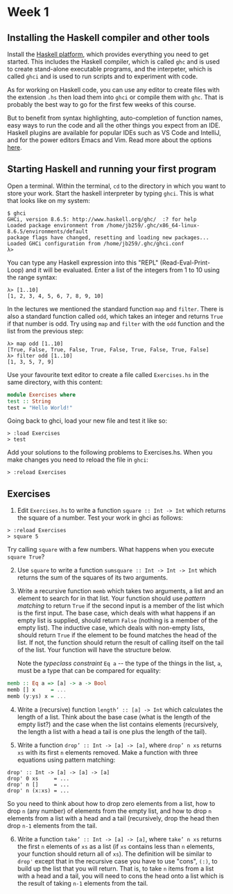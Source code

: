 # Week 1

## Installing the Haskell compiler and other tools

Install the [Haskell
platform](https://www.haskell.org/downloads/#platform), which provides
everything you need to get started. This includes the Haskell
compiler, which is called `ghc` and is used to create stand-alone
executable programs, and the interpeter, which is called `ghci` and is
used to run scripts and to experiment with code. 

As for working on Haskell code, you can use any editor to create files
with the extension `.hs` then load them into `ghci` or compile them
with `ghc`. That is probably the best way to go for the first few
weeks of this course.

But to benefit from syntax highlighting, auto-completion of function
names, easy ways to run the code and all the other things you expect
from an IDE. Haskell plugins are available for popular IDEs such as VS
Code and IntelliJ, and for the power editors Emacs and Vim. Read more
about the options [here](https://wiki.haskell.org/IDEs).

## Starting Haskell and running your first program

Open a terminal. Within the terminal, `cd` to the directory in which
you want to store your work. Start the haskell interpreter by typing
`ghci`. This is what that looks like on my system:

```
$ ghci
GHCi, version 8.6.5: http://www.haskell.org/ghc/  :? for help
Loaded package environment from /home/jb259/.ghc/x86_64-linux-8.6.5/environments/default
package flags have changed, resetting and loading new packages...
Loaded GHCi configuration from /home/jb259/.ghc/ghci.conf
λ> 
```
You can type any Haskell expression into this "REPL" (Read-Eval-Print-Loop) and it will be evaluated. 
Enter a list of the integers from 1 to 10 using the range syntax:

```
λ> [1..10]
[1, 2, 3, 4, 5, 6, 7, 8, 9, 10]
```

In the lectures we mentioned the standard function `map` and `filter`. There is also a standard
function called `odd`, which takes an integer and returns `True` if that number is odd. Try using
`map` and `filter` with the `odd` function and the list from the previous step:

```
λ> map odd [1..10]
[True, False, True, False, True, False, True, False, True, False]
λ> filter odd [1..10]
[1, 3, 5, 7, 9]
```

Use your favourite text editor to create a file called `Exercises.hs` in the
same directory, with this content:

```haskell
module Exercises where
test :: String
test = "Hello World!"
```
Going back to ghci, load your new file and test it like so:
```
> :load Exercises
> test
```

Add your solutions to the following problems to Exercises.hs. When you
make changes you need to reload the file in `ghci`:

```
> :reload Exercises
```

## Exercises

1. Edit `Exercises.hs` to write a function `square :: Int -> Int` which returns the square
of a number. Test your work in ghci as follows:

```
> :reload Exercises
> square 5
```

Try calling `square` with a few numbers. What happens when you execute `square True`?

2. Use `square` to write a function `sumsquare :: Int -> Int -> Int` which
returns the sum of the squares of its two arguments.

3. Write a recursive function `memb` which takes two arguments, a list
and an element to search for in that list. Your function should use
*pattern matching* to return `True` if the second input is a member of
the list which is the first input. The base case, which deals with
what happens if an empty list is supplied, should return `False`
(nothing is a member of the empty list).  The inductive case, which
deals with non-empty lists, should return `True` if the element to be
found matches the head of the list. If not, the function should return
the result of calling itself on the tail of the list. Your function
will have the structure below. 

    Note the *typeclass constraint* `Eq a` -- the type of the things in
the list, `a`, must be a type that can be compared for equality:

```haskell
memb :: Eq a => [a] -> a -> Bool
memb [] x     = ...
memb (y:ys) x = ...
```

4. Write a (recursive) function `length’ :: [a] -> Int` which
calculates the length of a list. Think about the base case (what is
the length of the empty list?) and the case when the list contains
elements (recursively, the length a list with a head a tail is one
plus the length of the tail).

5. Write a function `drop’ :: Int -> [a] -> [a]`, where `drop’ n xs`
   returns `xs` with its first `n` elements removed. Make a function
   with three equations using pattern matching:
   
```
drop' :: Int -> [a] -> [a] -> [a]
drop' 0 xs     = ...
drop' n []     = ...
drop' n (x:xs) = ...
```

So you need to think about how to drop zero elements from a list, how
to drop `n` (any number) of elements from the empty list, and how to drop `n`
elements from a list with a head and a tail (recursively, drop the head then
drop `n-1` elements from the tail.

6. Write a function `take’ :: Int -> [a] -> [a]`, where `take’ n xs`
returns the first `n` elements of `xs` as a list (if `xs` contains
less than `n` elements, your function should return all of `xs`). The
definition will be similar to `drop'` except that in the recursive
case you have to use "cons", `(:)`, to build up the list that you will return. That
is, to take `n` items from a list with a head and a tail, you will need to cons the head
onto a list which is the result of taking `n-1` elements from the tail.
